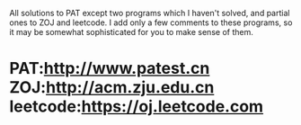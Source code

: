 All solutions to PAT except two programs which I haven't solved, and partial ones to ZOJ and leetcode. I add only a few comments to these programs, so it may be somewhat sophisticated for you to make sense of them.

PAT:http://www.patest.cn ZOJ:http://acm.zju.edu.cn leetcode:https://oj.leetcode.com
=======
